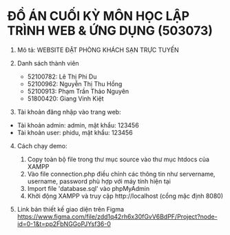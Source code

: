 # ĐỒ ÁN CUỐI KỲ MÔN HỌC LẬP TRÌNH WEB & ỨNG DỤNG (503073)
1. Mô tả: WEBSITE ĐẶT PHÒNG KHÁCH SẠN TRỰC TUYẾN

2. Danh sách thành viên
	- 52100782: Lê Thị Phi Du
	- 52100962: Nguyễn Thị Thu Hồng
	- 52100913: Phạm Trần Thảo Nguyên
	- 51800420: Giang Vinh Kiệt

3. Tài khoản đăng nhập vào trang web:
- Tài khoản admin: admin, mật khẩu: 123456
- Tài khoản user:
	phidu, mật khẩu: 123456

4. Cách chạy demo:
	1. Copy toàn bộ file trong thư mục source vào thư mục htdocs của XAMPP
	2. Vào file connection.php điều chỉnh các thông tin như servername, username, password phù hợp với máy tính hiện tại
	3. Import  file 'database.sql' vào phpMyAdmin
	4. Khởi động XAMPP và truy cập http://localhost (cổng mặc định 8080)

5. Link bản thiết kế giao diện trên Figma
https://www.figma.com/file/zdd1q42rh6x30fGvV6BdPF/Project?node-id=0-1&t=pp2FbNGGoPJYsf36-0
